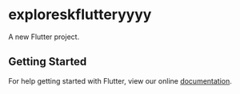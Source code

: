 # exploreskflutteryyyy

A new Flutter project.

## Getting Started

For help getting started with Flutter, view our online
[documentation](https://flutter.io/).
